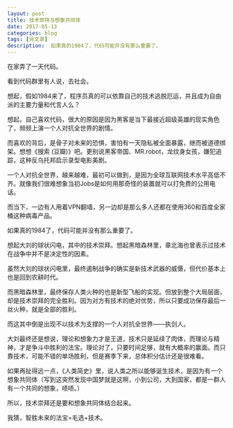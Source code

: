 ```yaml
---
layout: post
title: 技术崇拜与想象共同体
date: 2017-05-13
categories: blog
tags: [异文录]
description:  如果真的1984了，代码可能并没有那么重要了。
---
```



在家弄了一天代码。

看到代码群里有人说，去社会。

想起，假如1984来了，程序员真的可以依靠自己的技术逃脱厄运，并且成为自由派的主要力量和代言人么？

想起，自己喜欢代码，很大的原因是因为黑客是当下最接近超级英雄的现实角色了，频频上演一个人对抗全世界的剧情。

而喜欢的背后，是骨子对未来的恐惧，害怕有一天隐私被全面暴露，继而被道德绑架。想想《搜索 (豆瓣)》吧。更别说黑客帝国、MR.robot，龙纹身女孩，嫌犯追踪，这种反乌托邦启示录型电影美剧。

一个人对抗全世界，越来越难，最初可以做到，是因为全球互联网技术水平高低不齐。就像我们很难想象当初Jobs是如何用那奇怪的装置就可以打免费的公用电话。

而当下，一边有人用着VPN翻墙，另一边却是那么多人还都在使用360和百度全家桶这种病毒产品。

如果真的1984了，代码可能并没有那么重要了。

想起大刘的球状闪电，其中的技术崇拜。想起黑暗森林里，章北海也曾表示过技术在战争中并不是决定性的因素。

虽然大刘的球状闪电里，最终遏制战争的确实是新技术武器的威慑，但代价基本上也是回到农耕时代。

而黑暗森林里，最终保存人类火种的也是新型飞船的实现。但放到整个大局层面，却是技术崇拜的完全胜利。因为对方有技术的绝对优势，所以只要成功保存最后一丝火种，就是全部的胜利。

而这其中倒是出现不以技术为支撑的一个人对抗全世界——执剑人。

大刘最终还是想说，理论和想象力才是王道，技术只是延续了肉体，而理论与精神，才是争斗中胜利的法宝。理论对了，只要时间足够，就有大概率的赢面。而只靠技术，可能不错的单场胜利，但是赛季下来，总体积分估计还是很难看。

如果再扯得远一点，《人类简史》里，说人类之所以能够诞生技术，是因为有一个想象共同体（写到这突然发现中国梦就是这啊，小到公司，大到国家，都是一群人有一个共同的想象，啧啧。）

所以，技术崇拜还是要和想象共同体结合起来。

我猜，智胜未来的法宝=毛选+技术。
